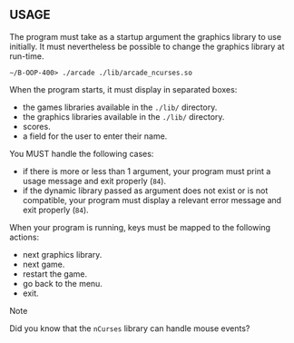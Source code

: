 ## USAGE
The program must take as a startup argument the graphics library to use initially. It must nevertheless be possible to change the graphics library at run-time.

```
∼/B-OOP-400> ./arcade ./lib/arcade_ncurses.so
```

When the program starts, it must display in separated boxes:
- the games libraries available in the `./lib/` directory.
- the graphics libraries available in the `./lib/` directory.
- scores.
- a field for the user to enter their name.

You MUST handle the following cases:
- if there is more or less than 1 argument, your program must print a usage message and exit properly
(`84`).
- if the dynamic library passed as argument does not exist or is not compatible, your program must display a relevant error message and exit properly (`84`).

When your program is running, keys must be mapped to the following actions:
- next graphics library.
- next game.
- restart the game.
- go back to the menu.
- exit.

> [!NOTE]
> Did you know that the `nCurses` library can handle mouse events?